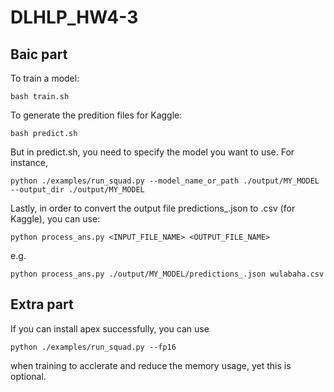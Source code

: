 # DLHLP_HW4-3

Baic part
-
To train a model:
```
bash train.sh
```
To generate the predition files for Kaggle:
```
bash predict.sh 
```
But in predict.sh, you need to specify the model you want to use. For instance,
```
python ./examples/run_squad.py --model_name_or_path ./output/MY_MODEL --output_dir ./output/MY_MODEL
```


Lastly, in order to convert the output file predictions_.json to .csv (for Kaggle), you can use:
```
python process_ans.py <INPUT_FILE_NAME> <OUTPUT_FILE_NAME>
```
e.g.
```
python process_ans.py ./output/MY_MODEL/predictions_.json wulabaha.csv
```
Extra part
-
If you can install apex successfully, you can use
```
python ./examples/run_squad.py --fp16
```
when training to acclerate and reduce the memory usage, yet this is optional.
